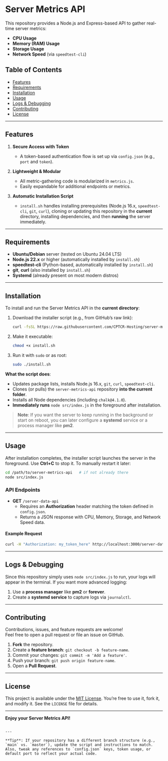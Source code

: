 # Server Metrics API

This repository provides a Node.js and Express-based API to gather real-time server metrics:

- **CPU Usage**  
- **Memory (RAM) Usage**  
- **Storage Usage**  
- **Network Speed** (via `speedtest-cli`)

## Table of Contents

- [Features](#features)
- [Requirements](#requirements)
- [Installation](#installation)
- [Usage](#usage)
- [Logs & Debugging](#logs--debugging)
- [Contributing](#contributing)
- [License](#license)

---

## Features

1. **Secure Access with Token**  
   - A token-based authentication flow is set up via `config.json` (e.g., `port` and `token`).

2. **Lightweight & Modular**  
   - All metric-gathering code is modularized in `metrics.js`.  
   - Easily expandable for additional endpoints or metrics.

3. **Automatic Installation Script**  
   - `install.sh` handles installing prerequisites (Node.js 16.x, `speedtest-cli`, `git`, `curl`), cloning or updating this repository in the **current** directory, installing dependencies, and then **running** the server immediately.

---

## Requirements

- **Ubuntu/Debian** server (tested on Ubuntu 24.04 LTS)  
- **Node.js 22.x** or higher (automatically installed by `install.sh`)  
- **speedtest-cli** (Python-based, automatically installed by `install.sh`)  
- **git**, **curl** (also installed by `install.sh`)  
- **Systemd** (already present on most modern distros)

---

## Installation

To install and run the Server Metrics API in the **current directory**:

1. Download the installer script (e.g., from GitHub’s raw link):
   ```bash
   curl -fsSL https://raw.githubusercontent.com/CPTCR-Hosting/server-metrics-api/main/install.sh -o install.sh
   ```
2. Make it executable:
   ```bash
   chmod +x install.sh
   ```
3. Run it with `sudo` or as root:
   ```bash
   sudo ./install.sh
   ```

**What the script does**:
- Updates package lists, installs Node.js 16.x, `git`, `curl`, `speedtest-cli`.
- Clones (or pulls) the `server-metrics-api` repository **into the current folder**.
- Installs all Node dependencies (including `chalk@4.1.0`).
- **Immediately runs** `node src/index.js` in the foreground after installation.

> **Note**: If you want the server to keep running in the background or start on reboot, you can later configure a **systemd** service or a process manager like **pm2**.

---

## Usage

After installation completes, the installer script launches the server in the foreground. Use **Ctrl+C** to stop it. To manually restart it later:

```bash
cd /path/to/server-metrics-api   # if not already there
node src/index.js
```

### API Endpoints

- **GET** `/server-data-api`  
  - Requires an **Authorization** header matching the token defined in `config.json`.  
  - Returns a JSON response with CPU, Memory, Storage, and Network Speed data.

#### Example Request

```bash
curl -H "Authorization: my_token_here" http://localhost:3000/server-data-api
```

---

## Logs & Debugging

Since this repository simply uses `node src/index.js` to run, your logs will appear in the terminal. If you want more advanced logging:

1. Use a **process manager** like **pm2** or **forever**.  
2. Create a **systemd service** to capture logs via `journalctl`.

---

## Contributing

Contributions, issues, and feature requests are welcome!  
Feel free to open a pull request or file an issue on GitHub.

1. **Fork** the repository.  
2. Create a **feature branch**: `git checkout -b feature-name`.  
3. Commit your changes: `git commit -m 'Add a feature'`.  
4. Push your branch: `git push origin feature-name`.  
5. Open a **Pull Request**.

---

## License

This project is available under the [MIT License](LICENSE). You’re free to use it, fork it, and modify it. See the `LICENSE` file for details.

---

**Enjoy your Server Metrics API!**
```

--- 

**Tip**: If your repository has a different branch structure (e.g., `main` vs. `master`), update the script and instructions to match. Also, tweak any references to `config.json` keys, token usage, or default port to reflect your actual code.